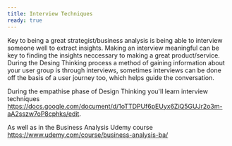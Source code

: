 ```yaml
---
title: Interview Techniques
ready: true 
--- 
```

Key to being a great strategist/business analysis is being able to interview someone well to extract insights. Making an interview meaningful can be key to finding the insights neccessary to making a great product/service. During the Desing Thinking process a method of gaining information about your user group is through interviews, sometimes interviews can be done off the basis of a user journey too, which helps guide the conversation. 

During the empathise phase of Design Thinking you'll learn interview techniques https://docs.google.com/document/d/1oTTDPUf6pEUyx6ZiQ5GUJr2o3m-aA2sszw7oP8cphks/edit. 

As well as in the Business Analysis Udemy course https://www.udemy.com/course/business-analysis-ba/ 

